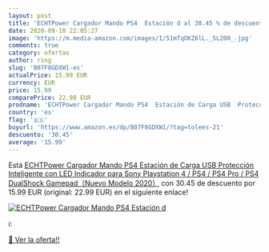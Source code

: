 ```yaml
---
layout: post
title: 'ECHTPower Cargador Mando PS4  Estación d al 30.45 % de descuento'
date: 2020-09-10 22:05:27
image: 'https://m.media-amazon.com/images/I/51mTqOKZ6lL._SL200_.jpg'
comments: true
category: ofertas
author: ring
slug: 'B07F8GDXW1-es'
actualPrice: 15.99 EUR
currency: EUR
price: 15.99
comparePrice: 22.99 EUR
prodname: 'ECHTPower Cargador Mando PS4  Estación de Carga USB  Protección Inteligente con LED Indicador para Sony Playstation 4 / PS4 / PS4 Pro / PS4 DualShock Gamepad（Nuevo Modelo 2020）'
country: 'es'
flag: '🇪🇸'
buyurl: 'https://www.amazon.es/dp/B07F8GDXW1/?tag=tolees-21'
descuento: '30.45'
average: '15.99'
---
```


Está [ECHTPower Cargador Mando PS4  Estación de Carga USB  Protección Inteligente con LED Indicador para Sony Playstation 4 / PS4 / PS4 Pro / PS4 DualShock Gamepad（Nuevo Modelo 2020）](https://www.amazon.es/dp/B07F8GDXW1/?tag=tolees-21) con 30.45 de descuento por 15.99 EUR (original: 22.99 EUR) en el siguiente enlace!

[![ECHTPower Cargador Mando PS4  Estación d](https://m.media-amazon.com/images/I/51mTqOKZ6lL._SL200_.jpg)](https://www.amazon.es/dp/B07F8GDXW1/?tag=tolees-21)

ℹ️:


[🛒 Ver la oferta!!](https://www.amazon.es/dp/B07F8GDXW1/?tag=tolees-21)
